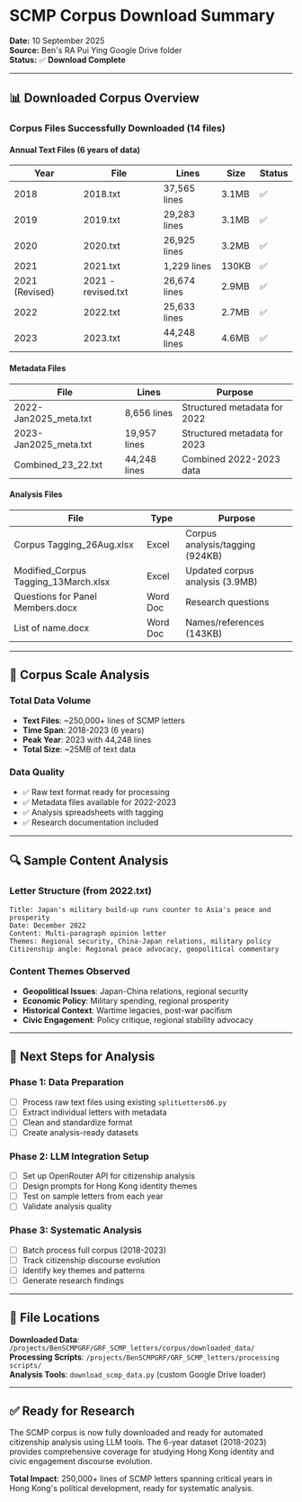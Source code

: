 # SCMP Corpus Download Summary

**Date:** 10 September 2025  
**Source:** Ben's RA Pui Ying Google Drive folder  
**Status:** ✅ **Download Complete**

---

## 📊 Downloaded Corpus Overview

### **Corpus Files Successfully Downloaded (14 files)**

#### **Annual Text Files (6 years of data)**
| Year | File | Lines | Size | Status |
|------|------|-------|------|--------|
| 2018 | 2018.txt | 37,565 lines | 3.1MB | ✅ |
| 2019 | 2019.txt | 29,283 lines | 3.1MB | ✅ |
| 2020 | 2020.txt | 26,925 lines | 3.2MB | ✅ |
| 2021 | 2021.txt | 1,229 lines | 130KB | ✅ |
| 2021 (Revised) | 2021 - revised.txt | 26,674 lines | 2.9MB | ✅ |
| 2022 | 2022.txt | 25,633 lines | 2.7MB | ✅ |
| 2023 | 2023.txt | 44,248 lines | 4.6MB | ✅ |

#### **Metadata Files**
| File | Lines | Purpose |
|------|-------|---------|
| 2022-Jan2025_meta.txt | 8,656 lines | Structured metadata for 2022 |
| 2023-Jan2025_meta.txt | 19,957 lines | Structured metadata for 2023 |
| Combined_23_22.txt | 44,248 lines | Combined 2022-2023 data |

#### **Analysis Files**
| File | Type | Purpose |
|------|------|---------|
| Corpus Tagging_26Aug.xlsx | Excel | Corpus analysis/tagging (924KB) |
| Modified_Corpus Tagging_13March.xlsx | Excel | Updated corpus analysis (3.9MB) |
| Questions for Panel Members.docx | Word Doc | Research questions |
| List of name.docx | Word Doc | Names/references (143KB) |

---

## 🎯 Corpus Scale Analysis

### **Total Data Volume**
- **Text Files**: ~250,000+ lines of SCMP letters
- **Time Span**: 2018-2023 (6 years)
- **Peak Year**: 2023 with 44,248 lines
- **Total Size**: ~25MB of text data

### **Data Quality**
- ✅ Raw text format ready for processing
- ✅ Metadata files available for 2022-2023
- ✅ Analysis spreadsheets with tagging
- ✅ Research documentation included

---

## 🔍 Sample Content Analysis

### **Letter Structure (from 2022.txt)**
```
Title: Japan's military build-up runs counter to Asia's peace and prosperity
Date: December 2022
Content: Multi-paragraph opinion letter
Themes: Regional security, China-Japan relations, military policy
Citizenship angle: Regional peace advocacy, geopolitical commentary
```

### **Content Themes Observed**
- **Geopolitical Issues**: Japan-China relations, regional security
- **Economic Policy**: Military spending, regional prosperity
- **Historical Context**: Wartime legacies, post-war pacifism
- **Civic Engagement**: Policy critique, regional stability advocacy

---

## 🚀 Next Steps for Analysis

### **Phase 1: Data Preparation** 
- [ ] Process raw text files using existing `splitLetters06.py`
- [ ] Extract individual letters with metadata
- [ ] Clean and standardize format
- [ ] Create analysis-ready datasets

### **Phase 2: LLM Integration Setup**
- [ ] Set up OpenRouter API for citizenship analysis
- [ ] Design prompts for Hong Kong identity themes
- [ ] Test on sample letters from each year
- [ ] Validate analysis quality

### **Phase 3: Systematic Analysis**
- [ ] Batch process full corpus (2018-2023)
- [ ] Track citizenship discourse evolution
- [ ] Identify key themes and patterns
- [ ] Generate research findings

---

## 📂 File Locations

**Downloaded Data**: `/projects/BenSCMPGRF/GRF_SCMP_letters/corpus/downloaded_data/`  
**Processing Scripts**: `/projects/BenSCMPGRF/GRF_SCMP_letters/processing scripts/`  
**Analysis Tools**: `download_scmp_data.py` (custom Google Drive loader)

---

## ✅ Ready for Research

The SCMP corpus is now fully downloaded and ready for automated citizenship analysis using LLM tools. The 6-year dataset (2018-2023) provides comprehensive coverage for studying Hong Kong identity and civic engagement discourse evolution.

**Total Impact**: 250,000+ lines of SCMP letters spanning critical years in Hong Kong's political development, ready for systematic analysis.
